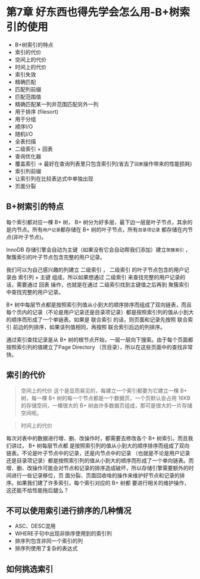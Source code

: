# 第7章 好东西也得先学会怎么用-B+树索引的使用

- B+树索引的特点
- 索引的代价
- 空间上的代价
- 时间上的代价
- 索引失效
- 精确匹配
- 匹配列前缀
- 匹配范围值
- 精确匹配某一列并范围匹配另外一列
- 用于排序 (filesort)
- 用于分组
- 顺序I/O 
- 随机I/O
- 全表扫描
- 二级索引 + 回表 
- 查询优化器
- 覆盖索引 -> 最好在查询列表里只包含索引列(省去了`回表`操作带来的性能损耗)
- 索引列前缀
- 让索引列在比较表达式中单独出现
- 页面分裂


## B+树索引的特点

每个索引都对应一棵 B+ 树， B+ 树分为好多层，最下边一层是叶子节点，其余的是内节点。所有`用户记录`都存储在 B+ 树的叶子节点，所有`目录项记录` 都存储在内节点(非叶子节点)。

InnoDB 存储引擎会自动为主键（如果没有它会自动帮我们添加）建立`聚簇索引` ，聚簇索引的叶子节点包含完整的用户记录。

我们可以为自己感兴趣的列建立 二级索引 ， 二级索引 的叶子节点包含的用户记录由 索引列 + 主键 组成，所以如果想通过 二级索引 来查找完整的用户记录的话，需要通过 回表 操作，也就是在通过 二级索引找到主键值之后再到 聚簇索引 中查找完整的用户记录。

B+ 树中每层节点都是按照索引列值从小到大的顺序排序而组成了双向链表，而且每个页内的记录（不论是用户记录还是目录项记录）都是按照索引列的值从小到大的顺序而形成了一个单链表。如果是 联合索引 的话，则页面和记录先按照 联合索引 前边的列排序，如果该列值相同，再按照 联合索引后边的列排序。

通过索引查找记录是从 B+ 树的根节点开始，一层一层向下搜索。由于每个页面都按照索引列的值建立了Page Directory （页目录），所以在这些页面中的查找非常快。

## 索引的代价

> 空间上的代价
这个是显而易见的，每建立一个索引都要为它建立一棵 B+ 树，每一棵 B+ 树的每一个节点都是一个数据页，一个页默认会占用 16KB 的存储空间，一棵很大的 B+ 树由许多数据页组成，那可是很大的一片存储空间呢。

> 时间上的代价

每次对表中的数据进行增、删、改操作时，都需要去修改各个 B+ 树索引。而且我们讲过， B+ 树每层节点都
是按照索引列的值从小到大的顺序排序而组成了双向链表。不论是叶子节点中的记录，还是内节点中的记录
（也就是不论是用户记录还是目录项记录）都是按照索引列的值从小到大的顺序而形成了一个单向链表。而
增、删、改操作可能会对节点和记录的排序造成破坏，所以存储引擎需要额外的时间进行一些记录移位，页
面分裂、页面回收啥的操作来维护好节点和记录的排序。如果我们建了许多索引，每个索引对应的 B+ 树都
要进行相关的维护操作，这还能不给性能拖后腿么？


## 不可以使用索引进行排序的几种情况

- ASC、DESC混用
- WHERE子句中出现非排序使用到的索引列
- 排序列包含非同一个索引的列
- 排序列使用了复杂的表达式

## 如何挑选索引

